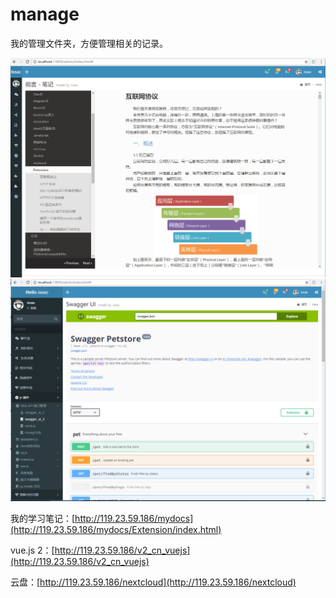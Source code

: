 # manage

我的管理文件夹，方便管理相关的记录。

<img src="images\img1.png">

<img src="images\img2.png">

我的学习笔记：[http://119.23.59.186/mydocs](http://119.23.59.186/mydocs/Extension/index.html)

vue.js 2：[http://119.23.59.186/v2_cn_vuejs](http://119.23.59.186/v2_cn_vuejs)

云盘：[http://119.23.59.186/nextcloud](http://119.23.59.186/nextcloud)


